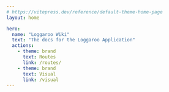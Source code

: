 ```yaml
---
# https://vitepress.dev/reference/default-theme-home-page
layout: home

hero:
  name: "Loggaroo Wiki"
  text: "The docs for the Loggaroo Application"
  actions:
    - theme: brand
      text: Routes
      link: /routes/
    - theme: brand
      text: Visual
      link: /visual
---
```


